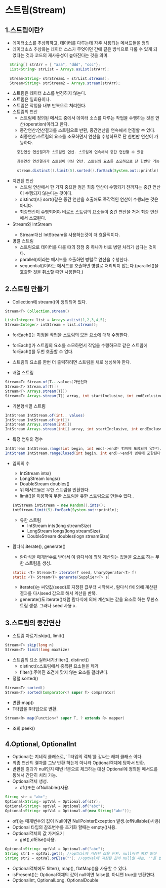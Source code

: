 # 스트림(Stream)

## 1.스트림이란?
  - 데이터소스를 추상화하고, 데이터를 다루는데 자주 사용되는 메서드들을 정의
  - 데이터소스 추상화는 데이터 소스가 무엇이던 간에 같은 방식으로 다룰 수 있게 되었다는 것과 코드의 재사용성이 높아진다는 것을 의미.
  ```java
    String[] strArr = { "aaa", "ddd", "ccc"};
    List<String> strList = Arrays.asList(strArr);
    
    Stream<String> strStream1 = strList.stream();
    Stream<String> strStream2 = Arrays.stream(strArr);
  ```
  - 스트림은 데이터 소스를 변경하지 않는다.
  - 스트림은 일회용이다.
  - 스트림은 작업을 내부 반복으로 처리한다.
  - 스트림의 연산
    - 스트림에 정의된 메서드 중에서 데이터 소스를 다루는 작업을 수행하는 것은 연산(operation)이라고 한다.
    - 중간연산:연산결과를 스트림으로 반환, 중간연산을 연속해서 연결할 수 있다.
    - 최종연산:스트림의 요소를 소모하면서 연산을  수행하므로 단 한번만 연산이 가능하다.
    ```java
      중간연산 연산결과가 스트림인 연산. 스트림에 연속해서 중간 연산할 수 있음
      
      최종연산 연산결과가 스트림이 아닌 연산. 스트림의 요소를 소모하므로 단 한번만 가능
      
      stream.distinct().limit(5).sorted().forEach(System.out::println)
    ```
  - 지연된 연산
    - 스트림 연산에서 한 가지 중요한 점은 최종 연산이 수행되기 전까지는 중간 연산이 수행되지 않는다는 것이다.
    - distinct()나 sort()같은 중간 연산을 호출해도 즉각적인 연산이 수행되는 것은 아니다.
    - 최종연산이 수행되어야 비로소 스트림의 요소들이 중간 연산을 거쳐 최종 연산에서 소모된다.
  - Stream<Integer>와 IntStream
    - Stream<Integer>대신 IntStream을 사용하는것이 더 효율적이다.
  - 병렬 스트림
    - 스트림으로 데이터를 다룰 떄의 장점 중 하나가 바로 병렬 처리가 쉽다는 것이다.
    - parallel()이라는 메서드를 호출하면 병렬로 연산을 수행한다.
    - sequential()이라는 메서드를 호출하면 병렬로 처리되지 않는다.(parallel()을 호출한 것을 취소할 때만 사용한다.)

## 2.스트림 만들기
  - Collection에 stream()이 정의되어 있다.
  ```java
  Stream<T> Collection.stream()
  
  List<Integer> list = Arrays.asList(1,2,3,4,5);
  Stream<Integer> intStream = list.stream();
  ```
  - forEach()는 지정된 작업을 스트림의 모든 요소에 대해 수행한다.
  - forEach()가 스트림의 요소를 소모하면서 작업을 수행하므로 같은 스트림에forEach()를 두번 호출할 수 없다.
  - 스트림의 요소를 한번 더 출력하려면 스트림을 새로 생성해야 한다.
  
  - 배열 스트림
  ```java
  Stream<T> Stream.of(T...values)가변인자
  Stream<T> Stream.of(T[])
  Stream<T> Arrays.stream(T[])
  Stream<T> Arrays.stream(T[] array, int startInclusive, int endExclusive)
  ```
  - 기본형배열 스트림
  ```java
  IntStream IntStream.of(int.. values)
  IntStream IntStream.of(int[])
  IntStream Arrays.stream(int[])
  IntStream Arrays.stream(int[] array, int startInclusive, int endExclusvie)
  ```
  - 특정 범위의 정수
  ```java
  IntStream IntStream.range(int begin, int end)->end는 범위에 포함되지 않는다.
  IntStream IntStream.rangeClosed(int begin, int end)->end가 범위에 포함된다.
  ```
  - 임의의 수
    - IntStream ints()
    - LongStream longs()
    - DoubleStream doubles()
    - 위 메서드들은 무한 스트림을 반환한다.
    - limit()을 이용하여 무한 스트림을 유한 스트림으로 만들수 있다..
    ```java
    IntStream intStream = new Random().ints();
    intStream.limit(5).forEach(System.out::println);
    ```
    - 유한 스트림
      - IntStream ints(long streamSize)
      - LongStream longs(long streamSize)
      - DoubleStream doubles(logn streamSize)
  
  - 람다식:iterate(), generate()
    - 람다식을 매개변수로 받아서 이 람다식에 의해 계산되는 값들을 요소로 하는 무한 스트림을 생성.
    ```java
    static <T> Stream<T> iterate(T seed, UnaryOperator<T> f)
    static <T> Stream<T> generate(Supplier<T> s)
    ```
    - iterate()는 씨앗값(seed)로 지정된 값부터 시작해서, 람다식 f에 의해 계산된 결과를 다시seed 값으로 해서 계산을 반복.
    - generate()도 iterate()처럼 람다식에 의해 계산되는 값을 요소로 하는 무한스트림 생성. 그러나 seed 사용 x.
  
## 3.스트림의 중간연산  
  - 스트림 자르기:skip(), limit()
  ```java
  Stream<T> skip(long n)
  Stream<T> limit(long maxSize)
  ```
  - 스트림의 요소 걸러내기:filter(), distinct()
    - distinct():스트림에서 중복된 요소들을 제거
    - filter():주어진 조건에 맞지 않는 요소를 걸러낸다.
  - 정렬:sorted()
  ```java
  Stream<T> sorted()
  Stream<T> sorted(Comparator<? super T> comparator)
  ```
  - 변환:map()
  - T타입을 R타입으로 변환.
  ```java
  Stream<R> map(Function<? super T, ? extends R> mapper)  
  ```

  - 조회:peek()
  
## 4.Optional<T>, OptionalInt
- Optional<T>는 지네릭 클래스로, 'T타입의 객체'를 감싸는 래퍼 클래스 이다.
- 최종 연산의 결과를 그냥 반환 하는게 아니라 Optional객체에 담아서 반환.
- 반환된 결과가 null인지 매번 if문으로 체크하는 대신 Optional에 정의된 메서드를 통해서 간단히 처리 가능.
- Optional객체 생성.
  - of()또는 ofNullable()사용.
```java
String str = "abc";
Optional<String> optVal = Optional.of(str);
Optional<String> optVal = Optional.of("abc");
Optional<String> optVal = Optional.of(new String("abc"));
```
  - of()는 매개변수의 값이 Null이면 NullPointerException 발생.(ofNullable()사용)
  - Optional<T> 타입의 참조변수를 초기화 할때는 empty()사용.
- Optional객체의 값 가져오기
  - get(),ofElse()사용.
```java
Optional<String> optVal = Optional.of("abc");
String str1 = optVal.get(); //optVal에 저장된 값을 반환. null이면 예외 발생
String str2 = optVal.orElse(""); //optVal에 저장된 값이 null일 때는, ""를 반환
```
- Optional객체에도 filter(), map(), flatMap()을 사용할 수 있다.
- isPresent()는 Optional객체의 값이 null이면 false를, 아니면 true를 반환한다.
- OptionalInt, OptionalLong, OptionalDouble

  
